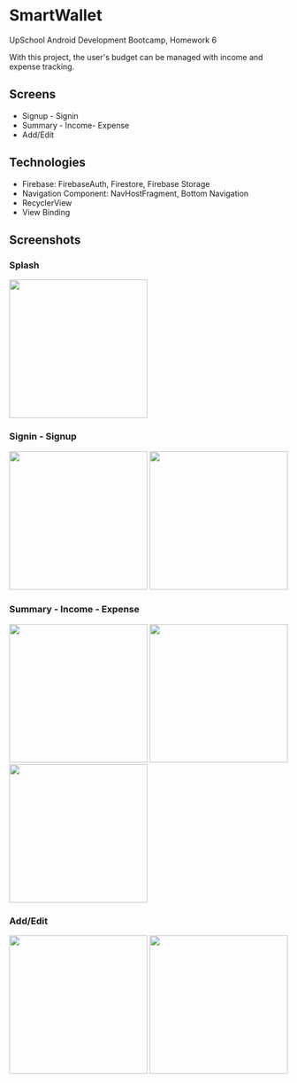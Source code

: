 # SmartWallet

UpSchool Android Development Bootcamp, Homework 6 

With this project, the user's budget can be managed with income and expense tracking.


## Screens

- Signup - Signin
- Summary - Income- Expense
- Add/Edit

## Technologies

- Firebase: FirebaseAuth, Firestore, Firebase Storage
- Navigation Component: NavHostFragment, Bottom Navigation
- RecyclerView
- View Binding

## Screenshots

### Splash
<img src = "https://github.com/betulAkgull/SmartWallet-HW6/assets/76072632/f3d9c1e4-c842-42a6-872b-8f8c267da941" width = 250>


### Signin - Signup
<img src = "https://github.com/betulAkgull/SmartWallet-HW6/assets/76072632/a295da72-b40e-4143-bb45-a491d32a8391" width = 250>
<img src = "https://github.com/betulAkgull/SmartWallet-HW6/assets/76072632/5ded5693-87ac-436b-9228-b0808dbbf58a" width = 250>


### Summary - Income - Expense
<img src = "https://github.com/betulAkgull/SmartWallet-HW6/assets/76072632/bbd47c41-1e7f-45af-a09f-9eba8a6afcb0" width = 250>
<img src = "https://github.com/betulAkgull/SmartWallet-HW6/assets/76072632/07707ffc-a2ad-4a88-9c9e-61528954c188" width = 250>
<img src = "https://github.com/betulAkgull/SmartWallet-HW6/assets/76072632/96e40a2f-70d4-44e8-a43a-453883dc8860" width = 250>

### Add/Edit

<img src = "https://github.com/betulAkgull/SmartWallet-HW6/assets/76072632/d4041bca-1be0-4c75-8852-507ec157da0e" width = 250>
<img src = "https://github.com/betulAkgull/SmartWallet-HW6/assets/76072632/b63d17c5-928a-482a-b749-425bae428469" width = 250>


